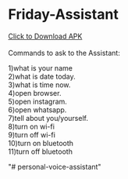 # Friday-Assistant
<a href="https://github.com/Zain-Khawja/Friday-Assistant/releases/tag/1.0">Click to Download APK</a> <br> <br>
Commands to ask to the Assistant:

1)what is your name <br>
2)what is date today. <br>
3)what is time now. <br>
4)open browser. <br>
5)open instagram. <br>
6)open whatsapp. <br>
7)tell about you/yourself. <br>
8)turn on wi-fi <br>
9)turn off wi-fi <br>
10)turn on bluetooth <br>
11)turn off bluetooth <br>

"# personal-voice-assistant" 
